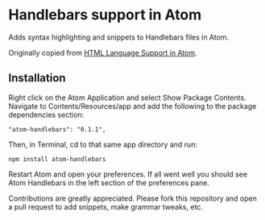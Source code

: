 # Handlebars support in Atom

Adds syntax highlighting and snippets to Handlebars files in Atom.

Originally copied from [HTML Language Support in Atom](https://github.com/atom/language-html).

## Installation

Right click on the Atom Application and select Show Package Contents. Navigate to Contents/Resources/app and add the following to the package dependencies section:

	"atom-handlebars": "0.1.1",

Then, in Terminal, cd to that same app directory and run:

	npm install atom-handlebars

Restart Atom and open your preferences. If all went well you should see Atom Handlebars in the left section of the preferences pane.

Contributions are greatly appreciated. Please fork this repository and open a pull request to add snippets, make grammar tweaks, etc.
